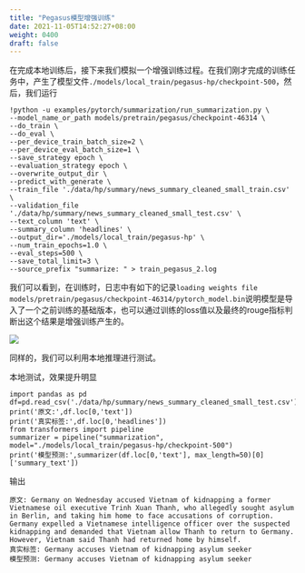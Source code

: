```yaml
---
title: "Pegasus模型增强训练"
date: 2021-11-05T14:52:27+08:00
weight: 0400
draft: false
---
```


在完成本地训练后，接下来我们模拟一个增强训练过程。在我们刚才完成的训练任务中，产生了模型文件`./models/local_train/pegasus-hp/checkpoint-500`，然后，我们运行

```
!python -u examples/pytorch/summarization/run_summarization.py \
--model_name_or_path models/pretrain/pegasus/checkpoint-46314 \
--do_train \
--do_eval \
--per_device_train_batch_size=2 \
--per_device_eval_batch_size=1 \
--save_strategy epoch \
--evaluation_strategy epoch \
--overwrite_output_dir \
--predict_with_generate \
--train_file './data/hp/summary/news_summary_cleaned_small_train.csv' \
--validation_file './data/hp/summary/news_summary_cleaned_small_test.csv' \
--text_column 'text' \
--summary_column 'headlines' \
--output_dir='./models/local_train/pegasus-hp' \
--num_train_epochs=1.0 \
--eval_steps=500 \
--save_total_limit=3 \
--source_prefix "summarize: " > train_pegasus_2.log
```


我们可以看到，在训练时，日志中有如下的记录`loading weights file models/pretrain/pegasus/checkpoint-46314/pytorch_model.bin`说明模型是导入了一个之前训练的基础版本，也可以通过训练的loss值以及最终的rouge指标判断出这个结果是增强训练产生的。

![](../pics/02pegasus/13.png)

同样的，我们可以利用本地推理进行测试。


本地测试，效果提升明显
```
import pandas as pd
df=pd.read_csv('./data/hp/summary/news_summary_cleaned_small_test.csv')
print('原文:',df.loc[0,'text'])
print('真实标签:',df.loc[0,'headlines'])
from transformers import pipeline
summarizer = pipeline("summarization", model="./models/local_train/pegasus-hp/checkpoint-500")
print('模型预测:',summarizer(df.loc[0,'text'], max_length=50)[0]['summary_text'])
```
输出
```
原文: Germany on Wednesday accused Vietnam of kidnapping a former Vietnamese oil executive Trinh Xuan Thanh, who allegedly sought asylum in Berlin, and taking him home to face accusations of corruption. Germany expelled a Vietnamese intelligence officer over the suspected kidnapping and demanded that Vietnam allow Thanh to return to Germany. However, Vietnam said Thanh had returned home by himself.
真实标签: Germany accuses Vietnam of kidnapping asylum seeker 
模型预测: Germany accuses Vietnam of kidnapping asylum seeker 
```
